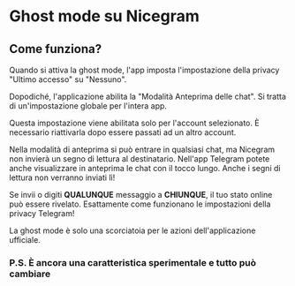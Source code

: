# Ghost mode su Nicegram

## Come funziona?

Quando si attiva la ghost mode, l'app imposta l'impostazione della privacy "Ultimo accesso" su "Nessuno".

Dopodiché, l'applicazione abilita la "Modalità Anteprima delle chat". Si tratta di un'impostazione globale per l'intera app.

Questa impostazione viene abilitata solo per l'account selezionato.
È necessario riattivarla dopo essere passati ad un altro account.

Nella modalità di anteprima si può entrare in qualsiasi chat, ma Nicegram non invierà un segno di lettura al destinatario.
Nell'app Telegram potete anche visualizzare in anteprima le chat con il tocco lungo. Anche i segni di lettura non verranno inviati lì!

Se invii o digiti **QUALUNQUE** messaggio a **CHIUNQUE**, il tuo stato online può essere rivelato. Esattamente come funzionano le impostazioni della privacy Telegram!

La ghost mode è solo una scorciatoia per le azioni dell'applicazione ufficiale.

### P.S. È ancora una caratteristica sperimentale e tutto può cambiare
